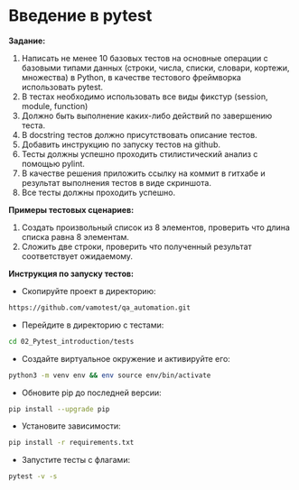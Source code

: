 # Введение в pytest

**Задание:**
<ol>
<li>Написать не менее 10 базовых тестов на основные операции с базовыми типами данных (строки, числа, списки, словари, кортежи, множества) в Python, в качестве тестового фреймворка использовать pytest.</li>
<li>В тестах необходимо использовать все виды фикстур (session, module, function)</li>
<li>Должно быть выполнение каких-либо действий по завершению теста. </li>
<li>В docstring тестов должно присутствовать описание тестов.</li>
<li>Добавить инструкцию по запуску тестов на github.</li>
<li>Тесты должны успешно проходить стилистический анализ с помощью pylint.</li>
<li>В качестве решения приложить ссылку на коммит в гитхабе и результат выполнения тестов в виде скриншота.</li>
<li>Все тесты должны проходить успешно.</li>
</ol>

**Примеры тестовых сценариев:**
<ol>
<li>Создать произвольный список из 8 элементов, проверить что длина списка равна 8 элементам.</li>
<li>Сложить две строки, проверить что полученный результат соответствует ожидаемому.</li>
</ol>

**Инструкция по запуску тестов:**

* Скопируйте проект в директорию:
```sh
https://github.com/vamotest/qa_automation.git
```
* Перейдите в директорию c тестами:
```sh
cd 02_Pytest_introduction/tests
```
* Создайте виртуальное окружение и активируйте его:
```sh
python3 -m venv env && env source env/bin/activate
```
* Обновите pip до последней версии:
```sh
pip install --upgrade pip
```
* Установите зависимости:
```sh
pip install -r requirements.txt
```
* Запустите тесты c флагами:
```sh
pytest -v -s
```
